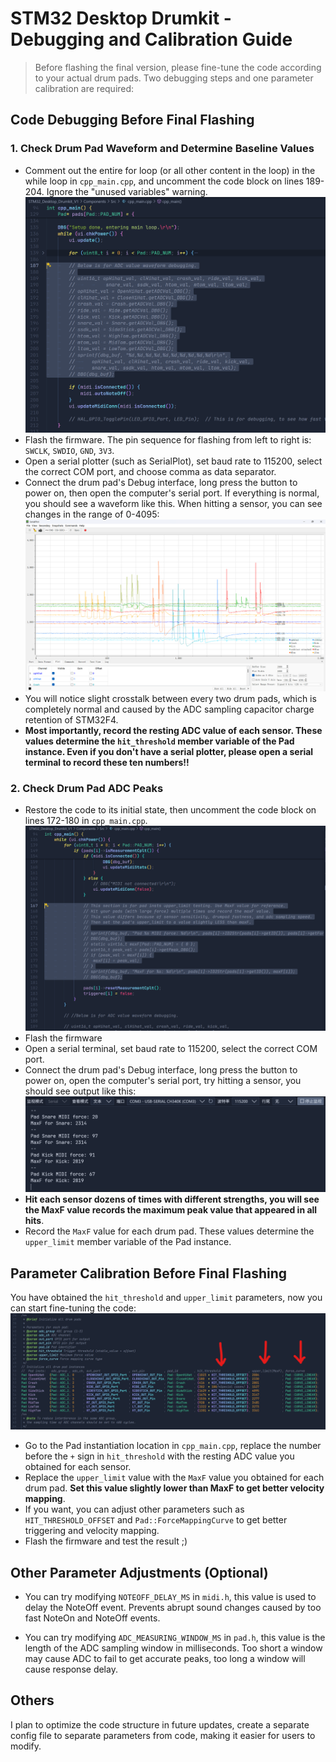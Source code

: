 # STM32 Desktop Drumkit - Debugging and Calibration Guide

> Before flashing the final version, please fine-tune the code according to your actual drum pads. Two debugging steps and one parameter calibration are required:

## Code Debugging Before Final Flashing

### 1. Check Drum Pad Waveform and Determine Baseline Values

- Comment out the entire for loop (or all other content in the loop) in the while loop in `cpp_main.cpp`, and uncomment the code block on lines 189-204. Ignore the "unused variables" warning.
    ![DBG_1](../Images/Debug/DBG_1.png)
- Flash the firmware. The pin sequence for flashing from left to right is: `SWCLK`, `SWDIO`, `GND`, `3V3`.
- Open a serial plotter (such as SerialPlot), set baud rate to 115200, select the correct COM port, and choose comma as data separator.
- Connect the drum pad's Debug interface, long press the button to power on, then open the computer's serial port. If everything is normal, you should see a waveform like this. When hitting a sensor, you can see changes in the range of 0-4095:
    ![SerialPlot_1](../Images/Debug/SerialPlot_1.png)
- You will notice slight crosstalk between every two drum pads, which is completely normal and caused by the ADC sampling capacitor charge retention of STM32F4.
- **Most importantly, record the resting ADC value of each sensor. These values determine the `hit_threshold` member variable of the Pad instance. Even if you don't have a serial plotter, please open a serial terminal to record these ten numbers!!**

### 2. Check Drum Pad ADC Peaks

- Restore the code to its initial state, then uncomment the code block on lines 172-180 in `cpp_main.cpp`.
    ![DBG_2](../Images/Debug/DBG_2.png)
- Flash the firmware
- Open a serial terminal, set baud rate to 115200, select the correct COM port.
- Connect the drum pad's Debug interface, long press the button to power on, open the computer's serial port, try hitting a sensor, you should see output like this:
    ![Serial](../Images/Debug/Serial.png)
- **Hit each sensor dozens of times with different strengths, you will see the MaxF value records the maximum peak value that appeared in all hits**.
- Record the `MaxF` value for each drum pad. These values determine the `upper_limit` member variable of the Pad instance.

## Parameter Calibration Before Final Flashing

You have obtained the `hit_threshold` and `upper_limit` parameters, now you can start fine-tuning the code:
    ![Code Adjustment](../Images/Debug/Code%20Adjustment.png)
- Go to the Pad instantiation location in `cpp_main.cpp`, replace the number before the `+` sign in `hit_threshold` with the resting ADC value you obtained for each sensor.
- Replace the `upper_limit` value with the `MaxF` value you obtained for each drum pad. **Set this value slightly lower than MaxF to get better velocity mapping**.
- If you want, you can adjust other parameters such as `HIT_THRESHOLD_OFFSET` and `Pad::ForceMappingCurve` to get better triggering and velocity mapping.
- Flash the firmware and test the result ;)

## Other Parameter Adjustments (Optional)

- You can try modifying `NOTEOFF_DELAY_MS` in `midi.h`, this value is used to delay the NoteOff event. Prevents abrupt sound changes caused by too fast NoteOn and NoteOff events.

- You can try modifying `ADC_MEASURING_WINDOW_MS` in `pad.h`, this value is the length of the ADC sampling window in milliseconds. Too short a window may cause ADC to fail to get accurate peaks, too long a window will cause response delay.

## Others

I plan to optimize the code structure in future updates, create a separate config file to separate parameters from code, making it easier for users to modify.

